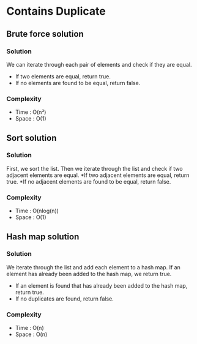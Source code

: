 <h1> Contains Duplicate </h1>

<h2> Brute force solution </h2>

<h3> Solution </h3>

We can iterate through each pair of elements and check if they are equal.

* If two elements are equal, return true.
* If no elements are found to be equal, return false.

<h3> Complexity </h3>

* Time : O(n²)
* Space : O(1)

<h2> Sort solution </h2>

<h3> Solution </h3>

First, we sort the list. Then we iterate through the list and check if two adjacent elements are equal.
*If two adjacent elements are equal, return true.
*If no adjacent elements are found to be equal, return false.

<h3> Complexity </h3>

* Time : O(nlog(n))
* Space : O(1)

<h2> Hash map solution </h2>

<h3> Solution </h3>

We iterate through the list and add each element to a hash map. If an element has already been added to the hash map, we return true.
  
* If an element is found that has already been added to the hash map, return true.
* If no duplicates are found, return false.

<h3> Complexity </h3>

* Time : O(n)
* Space : O(n)

